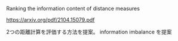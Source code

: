 Ranking the information content of distance measures

https://arxiv.org/pdf/2104.15079.pdf

2つの距離計算を評価する方法を提案。
 information imbalance を提案


